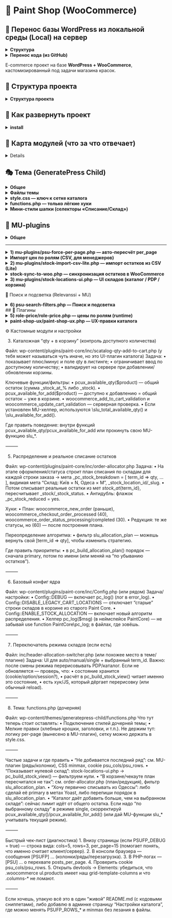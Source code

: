 # 🛒 Paint Shop (WooCommerce)

## 🚀 Перенос базы WordPress из локальной среды (Local) на сервер
<details>
<summary><strong>Структура </strong></summary>
- `wp-content/deploy_db.sh` — скрипт для сервера.  
  Должен лежать в домашней папке пользователя **vmalakhatka** на сервере: 

  ~/deploy_db.sh 

```text
(и быть исполняемым: `chmod +x ~/deploy_db.sh`).

- `wp-content/export_and_push.sh` — скрипт для локального запуска на Mac.  
Он:
1. Экспортирует базу из Local через сокет.
2. Сжимает дамп.
3. Копирует на сервер.
4. Вызывает `deploy_db.sh` для импорта.

Оба скрипта хранятся в репозитории в `wp-content/`, чтобы всегда были под рукой.

---

## 🔧 Подготовка

1. Убедись, что SSH-ключ добавлен для пользователя `vmalakhatka` на сервере.  
 Проверка:
 ```bash
 ssh -p 2022 vmalakhatka@51.83.33.95(и быть исполняемым: `chmod +x ~/deploy_db.sh`).

- `wp-content/export_and_push.sh` — скрипт для локального запуска на Mac.  
Он:
1. Экспортирует базу из Local через сокет.
2. Сжимает дамп.
3. Копирует на сервер.
4. Вызывает `deploy_db.sh` для импорта.

Оба скрипта хранятся в репозитории в `wp-content/`, чтобы всегда были под рукой.

---
``` 

## 🔧 Подготовка

1. Убедись, что SSH-ключ добавлен для пользователя `vmalakhatka` на сервере.  
 Проверка:
 
```bash
 ssh -p 2022 vmalakhatka@51.83.33.95
```

(логин без пароля).
	2.	На сервере в ~/deploy_db.sh должны быть права на запуск:

```bash
chmod +x ~/deploy_db.sh
```

▶️ Экспорт и перенос

На локальном Mac, в папке wp-content проекта, запусти:

```bash
./export_and_push.sh
```

```text
Скрипт выведет прогресс:
	•	Экспорт из локальной БД → /tmp/site-YYYYMMDD-HHMM.sql.gz
	•	Копирование дампа на сервер
	•	Бэкап текущей БД на сервере → ~/backup-db-YYYYMMDD-HHMM.sql.gz
	•	Импорт дампа в БД сервера
	•	Обновление URL с http://paint.local → https://kreul.com.ua
	•	Сброс правил пермалинков и кэша

⸻

📦 Бэкапы
	•	Бэкапы базы создаются автоматически в ~ на сервере:
	backup-db-YYYYMMDD-HHMM.sql.gz

	•	При сбое всегда можно восстановить:
```

```bash
gunzip -c ~/backup-db-YYYYMMDD-HHMM.sql.gz | mysql -u aphp -p kreul
```

```text
✅ Результат

После запуска у тебя:
	•	Полная копия локальной базы на продакшене.
	•	Все виджеты, настройки и контент перенесены.
	•	Домен приведён к https://kreul.com.ua.
	•	Кэш и пермалинки обновлены.
```
</details>

<details>
<summary><strong> Перенос кода (из GitHub)</strong></summary>

```text
Скрипт
	•	deploy_safe.sh — лежит на сервере в ~/deploy_safe.sh.
	•	Исходник хранится в репозитории: wp-content/deploy_safe.sh.

Алгоритм
	1.	Код репозитория на сервере хранится в:
```
```bash
~/deploy/paint-shop
```
	2.	Запуск деплоя:
```bash
~/deploy_safe.sh
```
```text
Скрипт:
	•	делает git pull,
	•	показывает новые коммиты,
	•	бэкапит плагины и темы (tar.gz в ~/),
	•	синхронизирует только нужные каталоги:
	•	wp-content/mu-plugins/
	•	wp-content/themes/generatepress-child/
	•	wp-content/plugins/paint-core/
	•	wp-content/plugins/paint-shop-ux/
	•	wp-content/plugins/role-price/
	•	чистит кэш WordPress.

Полезные опции
	•	Dry run (показать, что будет скопировано, без изменений):
```
```bash
DRY_RUN=1 ~/deploy_safe.sh
```
	•	Лог: весь вывод пишется в ~/deploy.log.
```bash
tail -n 200 ~/deploy.log
```
```text
	•	Автоматическая ротация лога (хранится ≤1MB).

⸻

3. Алиасы (для удобства)

Можно добавить в ~/.bashrc или ~/.zshrc на сервере:
```
```bash
alias dcode="~/deploy_safe.sh"
alias ddb="~/deploy_db.sh site.sql.gz"
```
```md
## Операционные скрипты (server side)

Скрипты `deploy_db.sh` и `export_and_push.sh` хранятся в репозитории в `wp-content/`, но исполняются с сервера из домашней папки пользователя.

Во время деплоя `deploy_safe.sh` автоматически:
- копирует их из репозитория в `$HOME`,
- делает исполняемыми (`chmod 755`),
- добавляет алиасы (если их ещё нет):
  - `dcode` → `~/deploy_safe.sh`
  - `ddb`   → `~/deploy_db.sh site.sql.gz`

> ⚠️ Сам `deploy_safe.sh` не перезаписывается автоматически, чтобы не менять скрипт в момент его выполнения. Если нужно обновить его версию с репозитория — сделайте это вручную или держите шаблон `deploy_safe.sample.sh`.
```

```text
⚡ После этих шагов:
	•	База = как на локалке (виджеты, плагины, настройки).
	•	Код = свежий из GitHub.
	•	Домен и кэш чинятся автоматически.

```
</details>

E-commerce проект на базе **WordPress + WooCommerce**, кастомизированный под задачи магазина красок.

## 📂 Структура проекта
<details>
<summary><strong>Структура проекта</strong></summary>

```text
wp-content/
├─ mu-plugins/
│  ├─ psu-force-per-page.php        # per_page = колонки × ряды (cookie psu_cols/psu_rows)
│  ├─ stock-import-csv-lite.php     # лёгкий CSV-импорт (склады/остатки — lite)
│  └─ stock-locations-ui.php        # UI-патчи отображения остатков по складам
│  └─ stock-sync-to-woo.php         # синк буфера → Woo: _stock_at_{TERM_ID}, _stock, такс. location
│
├─ plugins/
│  ├─ paint-core/
│  │  ├─ assets/
│  │  │  └─ css/
│  │  │     └─ catalog-qty.css      # стили qty/кнопок в каталоге
│  │  ├─ inc/
│  │  │  ├─ catalog-qty-add-to-cart.php   # qty + «в корзину» в один ряд, состояния и лимиты
│  │  │  ├─ header-allocation-switcher.php# селекторы «Списание/Склад» в шапке + AJAX
│  │  │  ├─ order-allocator.php           # расчёт плана списания по складам (slu_allocation_plan)
│  │  │  ├─ order-attach-csv.php          # вспом. CSV для заказов
│  │  │  ├─ role-price-importer.php       # импорт цен по ролям (страница в админке)
│  │  │  ├─ sku-gtin-admin-columns.php    # колонки SKU/GTIN в админке
│  │  │  ├─ sku-gtin-front-emails.php     # вывод SKU/GTIN на фронте/в письмах
│  │  │  ├─ stock-import-table.php        # таблица импорта остатков
│  │  │  ├─ stock-locations-display.php   # виджеты/шаблоны остатков
│  │  │  ├─ config.php                    # базовые константы/переключатели
│  │  │  └─ paint-core.php                # загрузчик инклудов
│  │  └─ paint-core.php                   # главный файл плагина
│  │
│  ├─ paint-shop-ux/
│  │  └─ paint-shop-ux.php         # мелкие UX-правки магазина
│  │
│  ├─ role-price/
│     └─ role-price.php            # цены по ролям: мета-ключи _wpc_price_role_*
├─ themes/
│  └─ generatepress-child/
│     └─ style.css                 # сетка каталога (CSS Grid), мелкие стили
│
└─ uploads/                        # медиа (в Git не храним)
```
</details>



## 🚀 Как развернуть проект
<details>
    <summary><strong> install </strong></summary>
1. Установить WordPress и WooCommerce (через WP-CLI):
   ```bash
   wp core download --locale=ru_RU
   wp core config --dbname=paint --dbuser=root --dbpass=root --dbhost=localhost
   wp core install --url=http://localhost --title="Paint Shop" --admin_user=admin --admin_password=admin --admin_email=admin@example.com
   wp plugin install woocommerce --activate
	2.	Подтянуть кастомные файлы:
   git clone git@github.com:VMalakhatka/paint-shop.git .
   	3.	Активировать тему:
    wp theme activate my-theme
    	4.	Активировать кастомные плагины:

        wp plugin activate my-custom-plugin

</details>

## 🎯 Карта модулей (что за что отвечает)
<details>
### 🧩 MU Plugins
| Файл / Модуль | Назначение | Ключевые настройки / хуки | Где искать в админке |
|---------------|------------|---------------------------|----------------------|
| **mu-plugins/psu-force-per-page.php** | Выдаёт на витринах товаров `per_page = колонки × ряды`. Колонки меряются на клиенте, пишутся в cookie. | Константы: `PSUFP_ROWS`, `PSUFP_FALLBACK_COLS`, `PSUFP_COOKIE_COLS`, `PSUFP_COOKIE_ROWS`, `PSUFP_DEBUG`, `PSUFP_ROWS_MOBILE`, `PSUFP_ROWS_MOBILE_BP` | — (кодовый MU-модуль, без UI) |
| **mu-plugins/stock-import-csv-lite.php** | Лёгкий импорт CSV (остатки по складам). | Чтение CSV, временные таблицы. | Woo → Инструменты импорта |
| **mu-plugins/stock-locations-ui.php** | UI-патчи для отображения остатков по складам (в каталоге и PDP). | Хуки WooCommerce + шаблоны. | В карточках товара |

---

### 🛠 Paint Core (кастомный плагин)
| Файл / Модуль | Назначение | Ключевые настройки / хуки | Где искать в админке |
|---------------|------------|---------------------------|----------------------|
| **paint-core/assets/css/catalog-qty.css** | Стили qty/кнопок «в корзину» в каталоге. | CSS классы: `.loop-qty`, `.loop-buy-row`. | Внешний вид → Редактор файлов темы |
| **paint-core/inc/catalog-qty-add-to-cart.php** | qty + кнопка «в корзину» в один ряд, лимиты и disabled-состояния. | Хуки: `woocommerce_after_shop_loop_item`. | Каталог Woo |
| **paint-core/inc/header-allocation-switcher.php** | Блок «Списание: [режим] [склад]». Сохраняет выбор в сессию + cookie. Режимы: `auto`, `manual`, `single`. | Ajax `pc_set_alloc_pref`; cookie `pc_alloc_pref`. | UI в шапке |
| **paint-core/inc/order-allocator.php** | Расчёт плана списания по складам (`slu_allocation_plan`). | Фильтр `slu_allocation_plan`. | — |
| **paint-core/inc/order-attach-csv.php** | Вспомогательные CSV-инструменты для заказов. | Парсер CSV. | Woo → Заказы |
| **paint-core/inc/role-price-importer.php** | Импорт цен по ролям (страница в админке). | Мета-ключи: `_wpc_price_role_*`. | Woo → Инструменты импорта |
| **paint-core/inc/sku-gtin-admin-columns.php** | Добавляет SKU/GTIN в таблице товаров в админке. | Фильтр `manage_edit-product_columns`. | Woo → Товары |
| **paint-core/inc/sku-gtin-front-emails.php** | Вывод SKU/GTIN на фронте и в email-уведомлениях. | Хуки Woo писем. | Woo → Email-шаблоны |
| **paint-core/inc/stock-import-table.php** | Таблица импорта остатков. | Создание временных таблиц. | Woo → Инструменты импорта |
| **paint-core/inc/stock-locations-display.php** | Виджеты/шаблоны отображения остатков по складам. | Вставка блоков остатков. | PDP / каталог |
| **paint-core/inc/config.php** | Базовые константы и переключатели. | — | — |
| **paint-core/inc/paint-core.php** | Загрузчик инклудов. | `require_once`. | — |
| **paint-core/paint-core.php** | Главный файл плагина Paint Core. | Регистрация плагина. | Woo → Плагины |

---

### 🎨 UX & Доп. плагины
| Файл / Модуль | Назначение | Ключевые настройки / хуки | Где искать в админке |
|---------------|------------|---------------------------|----------------------|
| **paint-shop-ux/paint-shop-ux.php** | Мелкие UX-правки магазина. | — | — |
| **role-price/role-price.php** | Цены по ролям: выбор мета-ключа `_wpc_price_role_*`. | Woo фильтр `woocommerce_product_get_price`. | Woo → Цены по ролям |
| **stock-sync-to-woo/stock-sync-to-woo.php** | Синхронизация остатков в Woo (интеграция с внешними системами). | Крон-хуки / API. | Woo → Инструменты синхронизации |

---

### 🎭 Тема (GeneratePress Child)
| Файл / Модуль | Назначение | Ключевые настройки / хуки | Где искать в админке |
|---------------|------------|---------------------------|----------------------|
| **themes/generatepress-child/style.css** | Сетка каталога (CSS Grid), визуал карточек/кнопок/qty; стили селекторов «Списание/Склад» в шапке. | `grid-template-columns: repeat(auto-fit, minmax(...))` — меняет кол-во колонок. | Внешний вид → Редактор файлов темы |
| **themes/generatepress-child/functions.php** | Подключение стилей, хлебные крошки. ⚠️ Логика `per_page` вынесена в MU. | — | — |
| **themes/generatepress-child/inc/header-allocation-switcher.php** | Дублирующий код селектора склада (UI в теме). | Cookie `pc_alloc_pref`. | Шапка темы |

---

### 🗄 SQL / Импорт
| Файл / Модуль | Назначение | Ключевые настройки / хуки | Где искать в админке |
|---------------|------------|---------------------------|----------------------|
| **(SQL) «Импорт цен по ролям»** | Массовая запись `_wpc_price_role_*` по SKU. | Метаключи: `_wpc_price_role_partner`, `_wpc_price_role_opt`, `_wpc_price_role_opt_osn`, `_wpc_price_role_schule`. | Woo → Инструменты импорта + запуск SQL |
</details>

## 🎭 Тема (GeneratePress Child)

<details>
<summary><strong>Общее</strong></summary>

**Идея.** Тема остаётся максимально «тонкой»: сетка/стили/косметика. Бизнес-логика — в плагинах.

**Важно:**
- Количество **колонок** определяет **только CSS Grid**.
- Число товаров на страницу (`per_page`) настраивает MU-плагин, а не тема.

</details>

<details>
<summary><strong>Файлы темы</strong></summary>

| Путь | Назначение |
|---|---|
| `wp-content/themes/generatepress-child/style.css` | CSS-сетка каталога (Grid), стили qty/кнопок, мини-стили шапки («Списание/Склад»). |
| `wp-content/themes/generatepress-child/functions.php` | Подключение стилей темы, лёгкие правки (напр., разделитель хлебных крошек). |
| `wp-content/themes/generatepress-child/header.php` | Шаблон шапки GeneratePress (обычно без бизнес-логики; UI складов монтируем из плагина). |

</details>

<details>
<summary><strong>style.css — ключ к сетке каталога</strong></summary>

Минимальный набор правил (без дублей):

```css
/* Woo Grid base */
.woocommerce ul.products::before,
.woocommerce ul.products::after { content: none !important; }

.woocommerce ul.products{
  list-style:none; margin:0; padding:0;
  display:grid !important;
  gap:20px;
  grid-auto-flow:row;
  grid-template-columns:repeat(auto-fit, minmax(130px, 1fr));
}

/* Tablet */
@media (max-width:1024px){
  .woocommerce ul.products{
    grid-template-columns:repeat(auto-fit, minmax(160px, 1fr));
  }
}

/* Mobile */
@media (max-width:768px){
  .woocommerce ul.products{
    grid-template-columns:repeat(auto-fit, minmax(100px, 1fr));
  }
}

/* Reset widths that fight the grid */
.woocommerce ul.products li.product{
  float:none !important; width:auto !important; margin:0 !important; clear:none !important;
}
.woocommerce ul.products[class*="columns-"] li.product{
  width:auto !important; clear:none !important; margin-right:0 !important;
}

/* Even if Woo forces columns-1 — keep grid */
.woocommerce ul.products.columns-1{ display:grid !important; }

Ручки: меняй «минимум» в minmax(…px, 1fr) — так управляется число колонок на брейкпоинте.
```

</details>

<details>
<summary><strong>functions.php — только лёгкие хуки</strong></summary>
<?php
// Подключение стилей дочерней темы
add_action('wp_enqueue_scripts', function () {
    wp_enqueue_style('generatepress-child-style', get_stylesheet_uri());
});

// Хлебные крошки: разделитель
add_filter('woocommerce_breadcrumb_defaults', function ($defaults) {
    $defaults['delimiter'] = ' <span class="breadcrumb-delimiter">→</span> ';
    return $defaults;
});

</details>
<details>
<summary><strong>Мини-стили шапки (селекторы «Списание/Склад»)</strong></summary>
/* Рядом с логотипом */
.site-branding{ display:flex; align-items:center; gap:12px; }

/* Контрол списания/склада */
.pc-alloc{ display:flex; align-items:center; gap:8px; font:14px/1.2 system-ui; }
.pc-alloc small{ color:#666; }
.pc-alloc select{ max-height:34px; padding:4px 8px; line-height:1.2; min-width:0; }

/* Телефоны */
@media (max-width:480px){
  .site-branding{ gap:8px; }
  .pc-alloc{ gap:6px; }
  .pc-alloc small{ font-size:12px; }
  .pc-alloc select{ font-size:12px; height:32px; padding:0 22px 0 8px; }
}

/* Очень узкие — в столбик */
@media (max-width:360px){
  .pc-alloc{ flex-direction:column; align-items:stretch; gap:6px; }
  .pc-alloc > *{ width:100%; }
  .pc-alloc small{ display:none; }
}

</details>

## 🧩 MU-plugins

<details>
<summary><strong>Общее</strong></summary>

MU-плагины грузятся всегда (без активации в админке) из `wp-content/mu-plugins/`.  
Здесь лежат «низкоуровневые» вещи, которые должны применяться раньше темы/обычных плагинов.

</details>

---

<details>
<summary><strong>1) mu-plugins/psu-force-per-page.php — авто-пересчёт per_page</strong></summary>

**Идея.** Количество товаров на странице = **колонки × ряды**.  
Колонки меряются на клиенте (по CSS Grid), записываются в cookie → сервер ставит `posts_per_page`.

### Константы (ручки)
| Константа | Что делает | Дефолт |
|---|---|---|
| `PSUFP_COOKIE_COLS` | имя cookie с количеством колонок | `psu_cols` |
| `PSUFP_COOKIE_ROWS` | имя cookie с количеством рядов | `psu_rows` |
| `PSUFP_ROWS_DESKTOP` | ряды для >480px | `3` |
| `PSUFP_ROWS_MOBILE` | ряды для 321–480px | `3` |
| `PSUFP_ROWS_XSMALL` | ряды для ≤320px | `2` |
| `PSUFP_FALLBACK_COLS` | кол-во колонок пока cookie нет | `5` |
| `PSUFP_DEBUG` | отладка (зелёная плашка + console.log) | `false` |

### Cookie
- `psu_cols` — количество колонок, измеренное JS.
- `psu_rows` — количество рядов, вычисленное по брейкпоинтам.

### Где перехватываем `per_page`
- `loop_shop_per_page` (WooCommerce)
- `pre_get_posts` (только main query, архивы товаров)
- `woocommerce_product_query` (только в контексте архивов товаров)

### Важные особенности
- **Явный оверрайд через URL:** добавить `?per_page=N` (1…200).  
  Модуль уважит и вернёт это значение вместо расчёта.

- **Хук для тонкой настройки рядов:** можно переопределить выбор рядов для серверной стороны:
  ```php
  /**
   * @param int $rows   рассчитанные ряды по текущей ширине
   * @param int $width  ширина (если передаётся)
   * @return int
   */
  add_filter('psufp_rows_for_width', function($rows, $width){
      // пример: принудительно 2 ряда на любых мобилках
      if ($width <= 480) return 2;
      return $rows;
  }, 10, 2);

```  
Примечание: сейчас вычисление рядов делается в JS; этот фильтр — задел для PHP-сценариев и расширений.

	•	Кто решает количество колонок? Только CSS в теме:
grid-template-columns: repeat(auto-fit, minmax(..., 1fr));
JS лишь «считывает» результат и кладёт число в cookie.

Диагностика
	1.	Включи define('PSUFP_DEBUG', true); — внизу появится блок вида:
cols=5, rows=3, per_page=15, w=1280.
	2.	Проверь cookie psu_cols, psu_rows.
	3.	Убедись, что в DevTools у .woocommerce ul.products реально стоит наш grid-template-columns.
	4.	Если «не добивает» последний ряд — обычно либо колонок посчиталось меньше, чем ожидалось (CSS), либо рядов выбрано больше (константы).

```
</details>

<details>
<summary><strong>Импорт цен по ролям (CSV, для менеджеров)</strong></summary>

**Что это:** простая админ-страница, куда менеджер загружает CSV → плагин обновляет мета-цены `_wpc_price_role_*` у товаров по SKU.

**Где в админке:** <code>Инструменты → Импорт цен (CSV)</code>.

**Поддерживаемый формат CSV (точно эти заголовки):**

```csv
sku;partner;opt;opt_osn;schule
CR-001;10.50;11.00;9.90;10.00
CR-002;12;12;11.5;11.5
```
```txt
- Разделитель определяется автоматически: `;` / `,` / `TAB`.
- Кодировка: UTF-8 / CP1251 — определяется автоматически.
- Пустые клетки не обновляют цену по роли.
- Десятичный разделитель `.` или `,` — допустим.

**Какие роли поддерживаются «из коробки»:**
- `partner` → `_wpc_price_role_partner`
- `opt` → `_wpc_price_role_opt`
- `opt_osn` → `_wpc_price_role_opt_osn`
- `schule` → `_wpc_price_role_schule`  
(можно расширить: добавить колонку — добавить в `$roleColumns` внутри плагина)

**Как работает обновление:**
1) По `sku` находим товар (`_sku`).  
2) Для каждой непустой роли обновляем мета-ключ `_wpc_price_role_<role>`.  
3) Корзина/витрина увидит новые цены (плагин `role-price` уже их отдаёт).

**Безопасность / откат:**
- Опция «Сделать бэкап» — создаёт таблицу `wp_postmeta_backup_role_price_YYYYMMDDHHMMSS` с текущими `_wpc_price_role_*`.

**Шаги для менеджера:**
1. Сформировать CSV (см. шаблон выше).
2. Зайти в **Инструменты → Импорт цен (CSV)**.
3. Выбрать файл → (опц.) включить **Сделать бэкап** → нажать **Импортировать**.
4. Проверить отчёт (сколько SKU найдено/обновлено, сколько пропущено).

**Замечания:**
- На время разработки API — этого достаточно для 1–2 обновлений в неделю.
- Когда API будет готов, страницу можно скрыть, а логику — перевести на CRON/веб-хуки.
```
</details>

<details>
<summary><strong>2) mu-plugins/stock-import-csv-lite.php — импорт остатков из CSV (Lite)</strong></summary>

**Назначение.** Загружает CSV с остатками по складам в таблицу `wp_stock_import`. Поддерживает **длинный** и **широкий** формат, авто-определяет кодировку и разделитель. Есть кнопка **SMOKE-TEST**.

**Где в админке:** ⚙️ Инструменты → **Импорт остатков (Lite)**  
**Права:** `manage_options` (только админы)  
**Таблица назначения:** `${$wpdb->prefix}stock_import`

---

### Форматы CSV
**1) Длинный** — один склад в строке:
```csv
sku;location_slug;qty
CR-TEST-001;kiev1;10
CR-TEST-001;odesa;3.5
CR-TEST-002;kiev1;0
```
**2) Широкий — склады колонками:
```csv
sku,kiev1,odesa
A-AZ-001,"68583,91",0
AB-111-10X15,0,0
AB-111-20X20,3,1.5
```
Пустые/нулевые ячейки в «широком» формате пропускаются (строки не создаются).

⸻
Куда складывает:
	•	Таблица назначения:

```sql
CREATE TABLE wp_stock_import (
  sku           VARCHAR(191) NOT NULL,
  location_slug VARCHAR(191) NOT NULL,
  qty           DECIMAL(18,3) NOT NULL,
  PRIMARY KEY (sku, location_slug)
);
```  

```
Алгоритм и поведение
	•	Кодировка: авто (UTF-8 / CP1251 / ISO-8859-1 / Windows-1252). Убирается BOM.
	•	Разделитель: авто (; / , / TAB). Десятичные: , и . поддерживаются.
	•	Заголовки нормализуются (алиасы):
киев / київ / kiev / к → kiev1, одесса / одеса / odessa / odesa / о → odesa. Незнакомые — sanitize_title().
	•	Запись идёт пакетами по 1000 значений (bulk insert).
	•	Ключ таблицы: (sku, location_slug). Вставка с ON DUPLICATE KEY UPDATE (upsert).
	•	Опция TRUNCATE — предварительно очищает таблицу.
	•	Кнопка SMOKE-TEST создаёт строку (CR-TEST-SMOKE, kiev1, 7).

Схема хранения остатков в базе

👉 После импорта данные распределяются по мета-ключам товара и связям:
	•	Наличие на складах:
_stock_at_{term_id} = количество (например, _stock_at_3942 = 12)
	•	Общий остаток:
_stock = 44
	•	Primary (основной склад):
_yoast_wpseo_primary_location = term_id
	•	Привязка к складам:
wp_term_relationships (taxonomy = location → wp_term_taxonomy → wp_terms)

Где что хранится (итог):

Что                      Где хранится
Общий остаток            wp_postmeta._stock
Остаток по складу        wp_postmeta._stock_at_{term_id}
Primary-склад            wp_postmeta._yoast_wpseo_primary_location (значение = term_id)
Список локаций у товара  wp_term_relationships (таксономия location → wp_term_taxonomy → wp_terms)
```
SQL-пример (выгрузить остатки по складам для товаров)
```sql
SELECT
  p.ID,
  p.post_title,
  sku.meta_value                                AS sku,
  t.term_id,
  t.name                                        AS location_name,
  t.slug                                        AS location_slug,
  CAST(pm_qty.meta_value AS SIGNED)             AS qty,
  CAST(pm_total.meta_value AS SIGNED)           AS total_stock,
  pm_primary.meta_value                         AS primary_location_term_id,
  CASE WHEN pm_primary.meta_value = t.term_id THEN 1 ELSE 0 END AS is_primary
FROM wp_posts p
JOIN wp_postmeta sku
  ON sku.post_id = p.ID
 AND sku.meta_key = '_sku'
 AND sku.meta_value <> ''
/* строки вида _stock_at_{term_id} */
JOIN wp_postmeta pm_qty
  ON pm_qty.post_id = p.ID
 AND pm_qty.meta_key REGEXP '^_stock_at_[0-9]+$'
/* вынимаем term_id из ключа */
JOIN wp_terms t
  ON t.term_id = CONVERT(SUBSTRING_INDEX(pm_qty.meta_key, '_stock_at_', -1), UNSIGNED)
JOIN wp_term_taxonomy tt
  ON tt.term_id = t.term_id
 AND tt.taxonomy = 'location'
/* общий остаток и primary location */
LEFT JOIN wp_postmeta pm_total
  ON pm_total.post_id = p.ID
 AND pm_total.meta_key = '_stock'
LEFT JOIN wp_postmeta pm_primary
  ON pm_primary.post_id = p.ID
 AND pm_primary.meta_key = '_yoast_wpseo_primary_location'
WHERE p.post_type = 'product'
  AND p.post_status IN ('publish','private')
-- AND sku.meta_value = 'CR-CE0900056730'   -- (опционально) отфильтровать по SKU
ORDER BY sku, location_name;
```

Структура таблицы (DDL)

Если таблицы нет — создай:
```
CREATE TABLE wp_stock_import (
  sku           VARCHAR(191) NOT NULL,
  location_slug VARCHAR(191) NOT NULL,
  qty           DECIMAL(18,3) NOT NULL,
  PRIMARY KEY (sku, location_slug)
) ENGINE=InnoDB DEFAULT CHARSET=utf8mb4;
```
```
Поля отчёта (что вернёт страница после импорта)
	•	ok (bool), format (long|wide), encoding, delimiter
	•	rows_read (сколько строк прочитали из CSV)
	•	rows_pushed (сколько записей подготовлено/вставлено)
	•	errors (пропущенные записи из-за валидации)
	•	time_sec (время), last_error (ошибка БД, если была)

⸻

Частые вопросы / диагностика
	•	«Не распознан формат» — проверь заголовки. Для длинного нужны sku,location_slug,qty.
	•	«SKU не найден…» — этот импорт не лезет в продукты; он только пишет в wp_stock_import. Дальше данные заберёт модуль синка.
	•	«Кириллица/кракозябры» — убедись, что CSV в UTF-8 или CP1251 (авто-конвертация включена).
	•	«Нули/пустые ячейки» — в широком формате они игнорируются (не создают строк).
	•	Где смотреть ошибку SQL? — поле last_error в отчёте и wp-content/debug.log (если включён WP_DEBUG_LOG).

⸻

Интеграция в пайплайн
	1.	Загрузили CSV сюда →
	2.	wp_stock_import заполнилась →
	3.	модуль синхронизации переносит данные из wp_stock_import в меты товара (или в вашу систему остатков).
```
</details>

<details>
<summary><strong>stock-sync-to-woo.php — синхронизация остатков в WooCommerce</strong></summary>

```txt
Назначение.
Берёт данные из таблицы wp_stock_import (sku, location_slug, qty) и переносит их в WooCommerce:
	•	пишет остатки в мета-ключи _stock_at_{TERM_ID} (и при опции — _stock_at_{slug}),
	•	суммирует и обновляет _stock,
	•	обновляет статус in stock / out of stock,
	•	привязывает товар к термам таксономии location,
	•	может выставить Primary location.

⸻

Как работает
	1.	Берём партии строк из wp_stock_import (batch size — по умолчанию 500).
	2.	Для каждого SKU:
	•	ищем товар по SKU (product или variation),
	•	ищем склад по location_slug в таксономии location,
	•	пишем количество в _stock_at_{TERM_ID},
	•	при включённой опции — дублируем в _stock_at_{slug}.
	3.	Обновляем суммарный остаток _stock.
	4.	По опциям:
	•	upd_status — обновить _stock_status (instock / outofstock),
	•	set_manage — включить manage_stock=yes,
	•	attach_terms — привязать товар к таксономии location,
	•	set_primary — если нет primary, поставить первый из складов,
	•	delete_rows — удалять обработанные строки,
	•	loop_until_empty — повторять цикл до пустой таблицы.

⸻

Опции (админка → Инструменты → «Синхр. остатков → Woo»)
	•	Batch size — сколько строк обрабатывать за проход.
	•	Dry-Run — только показать, без записи.
	•	Фильтр по SKU (префикс) — обрабатывать только товары с заданным префиксом SKU.
	•	Обновлять статус наличия (_stock_status).
	•	Включать manage_stock.
	•	Удалять строки из wp_stock_import после записи.
	•	Крутиться до пустой таблицы (если включено удаление строк).
	•	Привязывать location к товарам.
	•	Ставить Primary location.
	•	Дублировать меты по slug — писать _stock_at_{slug} для совместимости.

⸻

Пример хранения после синка
	•	_stock_at_3942 = 12
	•	_stock_at_3943 = 32
	•	_stock = 44
	•	_yoast_wpseo_primary_location = 3942
	•	Привязка к taxonomy = location (через wp_term_relationships).

⸻

Отчёт

После выполнения отображает:
	•	сколько строк обработано,
	•	сколько товаров обновлено,
	•	какие SKU не найдены,
	•	какие location_slug не распознаны,
	•	какие мета-ключи использовались,
	•	сколько записей добавлено/обновлено в wp_postmeta.

⸻

Диагностика
	•	Dry-Run → можно посмотреть отчёт без записи в мету.
	•	Если SKU не найден — будет в not_found_skus.
	•	Если склад не найден — будет в not_found_locations.
	•	Состояние таблицы: SELECT COUNT(*) FROM wp_stock_import;.
```
</details>

<details>
<summary><strong>3) mu-plugins/stock-locations-ui.php — UI складов (каталог / PDP / корзина)</strong></summary>

```

Назначение. Единый блок остатков по складам и строка «Списание» в корзине/чекауте.
Показывает:
	•	Заказ со склада: приоритетный (выбранный/primary)
	•	Другие склады: список «Имя — qty» (только с qty > 0)
	•	Всего: суммарный остаток
	•	В корзине/чекауте строку «Списание: Київ — 2, Одеса — 1» по плану распределения.

Режимы работы: auto / manual / single (берутся из селектора в шапке: cookie/сессия).
Контекст показа: PDP, луп каталога, корзина/чекаут.

```
Где берутся данные
```

Что                                   Источник

Список локаций товара           таксономия location (wp_term_relationships → wp_terms)
Остаток по локации              wp_postmeta._stock_at_{term_id} (для вариаций — фолбэк к родителю)
Общий остаток                   wp_postmeta._stock (если нет — суммируем _stock_at_%)
Primary-локация                 wp_postmeta._yoast_wpseo_primary_location (значение = term_id)
Уже в корзине                   объём из WC()->cart по продукту/вариации

```
Ключевые функции
```php

pc_build_stock_view( WC_Product $product ): array
// Собирает и сортирует локации под режим (убирает нулевые), возвращает:
// ['mode','preferred','primary','ordered' => [term_id => ['name','qty']], 'sum']

slu_render_stock_panel( WC_Product $product, array $opts = [] ): string
// Рендер блока (каталог + PDP), учитывает режим и опции (см. таблицу ниже)

slu_get_allocation_plan( WC_Product $product, int $need, string $strategy='primary_first' ): array
// Строит план списания [ term_id => qty ] с приоритетом primary → остальные (qty по убыванию)

slu_render_allocation_line( WC_Product $product, int $need ): string
// Возвращает строку "Київ — 2, Одеса — 1" по плану списания

```
Опции рендера панели (slu_render_stock_panel)
```

Опция         Тип       Дефолт        Что делает
wrap_class    string      ''        Доп. класс контейнера
show_primary  bool      true        Оставлено для совместимости (показываем первую строку)
show_others   bool      true        Показ остальных локаций
show_total    bool      true        Показ строки «Всего: N»
show_incart   bool      false       (зарез. на будущее)
show_incart_plan bool   false       (зарез. на будущее)
hide_when_zero   bool   false       Если нечего показывать (после фильтрации нулей) — скрыть блок

Важно: перед рендером нулевые склады зеркально фильтруются (qty <= 0 → не показываем).
В режиме single блок вообще не рисуется, если выбранный склад пуст.

⸻

Встраивание в шаблоны (есть в плагине)
	•	PDP: woocommerce_single_product_summary (приоритет 25)
	•	Каталог: woocommerce_after_shop_loop_item_title (приоритет 11, класс slu-stock-mini, hide_when_zero=true)
	•	Корзина/чекаут (строка «Списание»):
```
```
add_filter('woocommerce_get_item_data', 'slu_cart_allocation_row', 30, 2);
```
```
Хуки/расширение
	•	Переопределение плана списания:
```
```
add_filter('slu_allocation_plan', function($plan, $product, $need, $strategy){
    // верни массив [ term_id => qty ], чтобы полностью заменить логику
    return null; // вернуть массив, чтобы применился он; null — оставить дефолт
}, 10, 4);
```
```
	•	Отключение «старых» строк складов в корзине (если их добавляет другой модуль):
// add_filter('pc_disable_legacy_cart_locations', '__return_true');

Шорткод

Показать план списания в любом месте:

[pc_stock_allocation product_id="43189" qty="3"]

Классы и стили (вшитые; можно вынести в тему)
	•	slu-stock-box — базовый контейнер (PDP)
	•	slu-stock-mini — компактный вид (каталог)
	•	.is-preferred — подсветка приоритетного склада
	•	.slu-nb .slu-stock-total — «Всего: N» фиксируем в одну строку

⸻

Диагностика
	1.	На PDP/каталоге нет блока — проверьте, что остатков > 0 (нули скрываются), и что товар привязан к таксономии location.
	2.	Корзина не показывает «Списание» — убедитесь, что находит план (slu_get_allocation_plan) и хук woocommerce_get_item_data активен.
	3.	Нужен другой порядок приоритета — используйте фильтр slu_allocation_plan (например, «всегда сначала Одесса»).
	4.	В режиме single пустой склад → блок скрывается по дизайну.
```

</details>

🔎 Поиск и подсветка (Relevanssi + MU)
<details>
<summary><strong>6) psu-search-filters.php — Поиск и подсветка </strong></summary>

```text
Что даёт:
	•	Релевантный поиск (через плагин Relevanssi).
	•	Подсветка найденных слов в заголовках карточек на странице поиска.
	•	(Опц.) Базовые фильтры ?location= и ?in_stock=1 для витрин Woo.

```
1) MU-плагин: wp-content/mu-plugins/psu-search-filters.php
2) Тема (child): wp-content/themes/generatepress-child/functions.php

```php

// Сниппет Relevanssi под заголовком карточки в выдаче поиска
add_action('woocommerce_after_shop_loop_item_title', function(){
    if (!is_search()) return;
    if (!function_exists('relevanssi_the_excerpt')) return;
    echo '<div class="relevanssi-snippet" style="margin:.35rem 0 .5rem; font-size:.9em; color:#555;">';
    relevanssi_the_excerpt();
    echo '</div>';
}, 8);

```

3) Тема (child): style.css — подсветка найденных слов

```css
/* === Search / Relevanssi highlights === */
.relevanssi-query-term{
  font-weight: 700;        /* жирный */
  background: #fff3a6;     /* мягкая жёлтая подложка */
}
/* === End Search === */

```

4) Рекомендации по настройке Relevanssi

```text
	1.	Indexing → Post types: включить product.
	2.	Indexing → Custom fields: добавить _sku (если хотите искать по артикулу).
	3.	Searching → Default operator: обычно AND (точнее по фразам).
	4.	Excerpts and highlights:
	•	включить Custom excerpts и Highlighting search terms;
	•	можно оставить тип <strong> или стиль/класс не трогать (мы подсвечиваем своим классом).
	5.	Build the index (первый раз — вручную, потом индекс обновляется автоматически).
```

</details>
## 🔌 Плагины
<details>
<summary><strong>5) role-price/role-price.php — цены по ролям (runtime)</strong></summary>

**Идея.** Для каждого товара можно задать **свою цену под роль пользователя**.  
Плагин в рантайме подменяет цену, если для текущей роли найдена мета.

### Как формируется мета-ключ

wpc_price_role
```
Примеры:
- `_wpc_price_role_partner`
- `_wpc_price_role_opt`
- `_wpc_price_role_opt_osn`
- `_wpc_price_role_schule`

> Суффикс берётся из **первой роли** пользователя: `$user->roles[0]`.

### Где хранится
- Таблица: `wp_postmeta`  
- Ключ: `_wpc_price_role_<role>`  
- Значение: цена как строка/decimal (потом приводится к `wc_get_price_decimals()`)

Быстрая проверка в БД:
```sql
SELECT post_id, meta_key, meta_value
FROM wp_postmeta
WHERE meta_key LIKE '_wpc_price_role_%'
LIMIT 20;
```
Как рассчитывается цена (хуки и приоритеты)

```
Этап                        Хук/механизм                                   Что делает

Подмена цены товара     woocommerce_product_get_price (prio 5)           Если найдена цена под роль — вернуть её; 
                                                                            иначе не трогать ($price как был)
                                                                            
Подмена цены вариации   woocommerce_product_variation_get_price (prio 5)  То же, для вариаций

Разные цены в кэше вариаций   woocommerce_get_variation_prices_hash      Добавляет роль в хеш: один и тот же 
                                                                        товар может иметь разные цены для разных ролей

Пересчёт в корзине        woocommerce_before_calculate_totals            Обновляет цену, если товар добавили «до» 
                                                                          смены роли/правил

Приоритет 5 выбран специально: если своей цены нет, мы не мешаем сторонним скидкам/плагинам 
(которые обычно висят на ~10 и ниже).

```
CSV / импорт

Обычно роли-цены завозятся пакетом вместе со SKU (см. раздел «SQL — внесение цен»).
Минимальный CSV:
```
sku;partner;opt;opt_osn;schule
CR-001;10.50;11.00;9.90;10.00
```
```
	•	После импорта ты получишь меты:
_wpc_price_role_partner, _wpc_price_role_opt, _wpc_price_role_opt_osn, _wpc_price_role_schule на постах-товарах.
	•	Сам role-price только читает эти меты и подставляет цену в рантайме. Импорт делает отдельный модуль/SQL.

Алгоритм плагина (в 3 шагах)
	1.	Получить текущего пользователя и его первую роль.
	2.	Сформировать мета-ключ _wpc_price_role_<role> и прочитать мету для текущего товара/вариации.
	3.	Если мета не пустая — вернуть эту цену; иначе оставить то, что вернуло ядро/другие плагины.

Частые вопросы и диагностика
	•	«Цена не меняется» — проверь, что у пользователя реально есть роль (а не guest) и что у товара есть соответствующая мета.
	•	«Скидки не применяются» — это норма, если есть кастомная роль-цена: она главнее. Если роли-цены нет — скидки сторонних плагинов остаются.
	•	«Вариации показывают одну цену для всех» — нужен хук woocommerce_get_variation_prices_hash (он добавлен).
	•	«После смены роли в корзине старая цена» — пересчёт делает хук woocommerce_before_calculate_totals (он добавлен).

Куда смотреть в коде

wp-content/plugins/role-price/role-price.php
Ключевые точки:
	•	vp_role_price_override() — подмена цены товара/вариации;
	•	фильтр хеша вариаций;
	•	пересчёт цены в корзине.
```
</details>

<details>
<summary><strong>paint-shop-ux/paint-shop-ux.php — UX-правки каталога</strong></summary>

**Назначение.** Делает карточки ровнее и компактнее:
- короткие названия в каталоге (берёт часть после `|`, иначе последние N символов),
- единая высота блока изображения (desktop/tablet/mobile),
- фиксированная высота заголовка (ровно 2 строки), «подвал» карточки прижат вниз,
- чуть меньший H1 в листингах на мобилках.

### Константы (ручки плагина)
| Константа | Что делает | Дефолт |
|---|---|---|
| `PSU_COLS_DESKTOP`  | управлять колонками PHP-ом (не используется; сетка у темы) | `0` (=выкл) |
| `PSU_IMG_H_DESKTOP` | высота изображения в каталоге, px | `210` |
| `PSU_IMG_H_TABLET`  | высота на планшете, px | `190` |
| `PSU_IMG_H_MOBILE`  | высота на мобилке, px | `180` |
| `PSU_TITLE_RESERVE` | длина компактного названия (если нет «\|») | `25` |

> Сетка каталога остаётся за **child-theme** (CSS Grid); этот плагин не трогает количество колонок.

### Как работает
- **Компактный title:** хук `woocommerce_shop_loop_item_title` заменён на свой вывод.  
  Логика: если в названии есть `|`, берём правую часть. Иначе показываем **последние N символов** (по умолчанию 25, юникод-безопасно).
- **Картинка:** инлайн-CSS фиксирует высоту, делает `object-fit: contain`, белый фон, паддинги.
- **Ровные карточки:** `.product { display:flex; flex-direction:column }` и марджины у кнопок/цены → «подвал» всегда внизу.
- **Заголовки списков:** `H1` в выдаче категорий на мобилках уменьшен.

### Хуки
- `init` → отключаем стандартный `woocommerce_template_loop_product_title` и включаем `psu_loop_title`.
- `wp_enqueue_scripts` → инлайн-CSS с высотами картинок и фиксами карточек.
- (опц.) `loop_shop_columns` комментирован — не нужен при CSS Grid из темы.

### Совместимость
- **psu-force-per-page (MU):** совместим. Этот плагин не меняет `per_page`, только вёрстку карточек.
- **Тема (GeneratePress Child):** сетка (Grid) задаётся в теме; при конфликте стилей — удали дублирующиеся ресеты из `style.css` темы.

### Быстрая настройка (примеры)
```php
// Сделать изображения выше на десктопе и ниже на мобилке
// в начале плагина обнови константы:
const PSU_IMG_H_DESKTOP = 240;
const PSU_IMG_H_MOBILE  = 160;
```

```text
Что менять, если «не ловит» часть после |
	•	Проверь, что в реальном базе/имени товара разделитель — вертикальная черта | (а не «—»/«-»).
	•	В функции psu_compact_title_after_pipe($title, $reserve) можно:
	•	Заменить strpos($t, '|') на поиск по другому символу,
	•	Увеличить $reserve (сколько символов показывать, если | нет).
```

</details>

⚙️ Кастомные модули и настройки


3) Каталожная “qty + в корзину” (контроль доступного количества)

Файл: wp-content/plugins/paint-core/inc/scatalog-qty-add-to-cart.php (у тебя может называться чуть иначе, но это UI-плагин каталога)
Задача:
	•	показывает плюс/минус и поле qty в листинге;
	•	ограничивает ввод по доступному количеству;
	•	валидирует на сервере при добавлении/обновлении корзины.

Ключевые функции/фильтры:
	•	pcux_available_qty($product) — общий остаток (сумма _stock_at_% либо _stock).
	•	pcux_available_for_add($product) — доступно к добавлению = общий остаток − уже в корзине.
	•	woocommerce_add_to_cart_validation и woocommerce_update_cart_validation — серверная проверка.
	•	Если установлен MU-хелпер, используются \slu_total_available_qty() и \slu_available_for_add().

Где править поведение: внутри функций pcux_available_qty/pcux_available_for_add или прокинуть свою MU-функцию slu_*.

⸻

5) Распределение и реальное списание остатков

Файл: wp-content/plugins/paint-core/inc/order-allocator.php
Задача:
	•	На этапе оформления/статуса строит план списания по складам для каждой строки заказа
→ мета _pc_stock_breakdown = [ term_id => qty, ... ], видимая мета “Склад: Київ × N, Одеса × M”, _stock_location_id/_slug.
	•	Потом списывает реальные остатки из мет _stock_at_{term_id}, пересчитывает _stock/_stock_status.
	•	Антидубль: флажок _pc_stock_reduced = yes.

Хуки:
	•	План: woocommerce_new_order (раньше), woocommerce_checkout_order_processed (40), woocommerce_order_status_processing/completed (30).
	•	Редукция: те же статусы, но (60) — после построения плана.

Переопределение алгоритма:
	•	фильтр slu_allocation_plan — можешь вернуть свой [term_id => qty], чтобы изменить стратегию.

Где править приоритеты:
	•	в pc_build_allocation_plan() порядок — сначала primary, потом по имени (или меняй на “по убыванию остатков”).

⸻

6) Базовый конфиг ядра

Файл: wp-content/plugins/paint-core/inc/Config.php (или рядом)
Задача/настройки:
	•	Config::DEBUG — включает pc_log() (лог в error_log).
	•	Config::DISABLE_LEGACY_CART_LOCATIONS — отключает “старые” строки складов в корзине из старого Paint Core.
	•	Config::ENABLE_STOCK_ALLOCATION — включает новый алгоритм распределения.
	•	Хелпер pc_log($msg) (в неймспейсе PaintCore) — не забывай use function PaintCore\pc_log; в файлах, где зовёшь.

⸻

7) Переключатель режима складов (если есть)

Файл: inc/header-allocation-switcher.php (или похожее место в теме/плагине)
Задача: UI для auto/manual/single + выбранный term_id.
Важно: после смены режима перерисовывать PDP/каталог. Если не обновляется — проверь, что:
	•	состояние хранится (cookie/option/session?),
	•	расчёт в pc_build_stock_view() читает именно это состояние,
	•	есть хук/JS, который дёргает перерисовку (или обычный reload).

⸻

8) Тема: functions.php (дочерняя)

Файл: wp-content/themes/generatepress-child/functions.php
Что тут теперь стоит оставлять:
	•	Подключение стилей дочерней темы;
	•	Мелкие правки (хлебные крошки, заголовки, и т.п.).
Не держим тут: логику per-page (вынесено в MU-плагин), сетку можно держать в style.css.

⸻

Частые задачи и где править
	•	“Не добивается последний ряд”: см. MU-плагин (ряды/колонки), CSS minmax, cookie psu_cols/psu_rows.
	•	“Показывает нулевой склад”: stock-locations-ui.php → pc_build_stock_view() — фильтруем нули.
	•	“В корзине/чекауте план пересчитался не так”: см. order-allocator.php (план/редукция), фильтр slu_allocation_plan.
	•	“Хочу первично списывать из Одессы”: либо сделай её primary в метах Yoast, либо перепиши порядок в slu_allocation_plan.
	•	“Каталог даёт добавить больше, чем на выбранном складе”: сейчас лимит идёт от общего остатка. Если надо “по выбранному складу” в режиме single, скорректируй pcux_available_qty()/pcux_available_for_add() (или дай MU-функции slu_* учитывать текущий режим).

⸻

Быстрый чек-лист (диагностика)
	1.	Внизу страницы (если PSUFP_DEBUG = true) — строка вида:
cols=5, rows=3, per_page=15 (помогает понять, что именно считает клиент/сервер).
	2.	В консоли браузера — сообщения [PSUFP] … (колонки/ряды/перезагрузка).
	3.	В PHP-логах — [PSU] … о перехвате posts_per_page.
	4.	Проверить cookie psu_cols/psu_rows.
	5.	Открыть devtools → Elements: убедиться, что .woocommerce ul.products имеет наш grid-template-columns и что .columns-* не ломают.

⸻

Если хочешь, упакую всё это в один “живой” README.md (с кодовыми сниппетами), либо добавлю в админке страницу “Настройки каталога”, где можно менять PSUFP_ROWS_* и minmax без лезания в файлы.